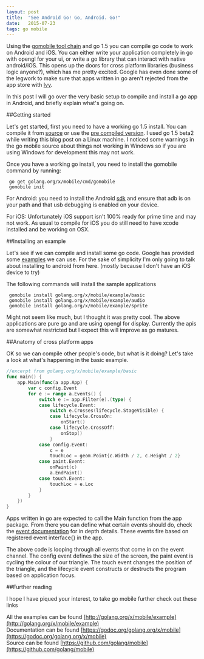 ```yaml
---
layout: post
title:  "See Android Go! Go, Android. Go!"
date:   2015-07-23
tags: go mobile 
---
```


Using the [gomobile tool chain](https://godoc.org/golang.org/x/mobile) and go 1.5 you can compile go code to work on Android and iOS. You can either write your application completely in go with opengl for your ui, or write a go library that can interact with native android/iOS. This opens up the doors for cross platform libraries (business logic anyone?), which has me pretty excited.  Google has even done some of the legwork to make sure that apps written in go aren't rejected from the app store with [Ivy](https://itunes.apple.com/us/app/ivy-big-number-calculator/id1012116478?mt=8).

In this post I will go over the very basic setup to compile and install a go app in Android, and briefly explain what's going on.

##Getting started

Let's get started, first you need to have a working go 1.5 install.  You can compile it from [source](https://golang.org/doc/install/source) or use the [pre compiled version](https://golang.org/dl/).  I used go 1.5 beta2 while writing this blog post on a Linux machine.  I noticed some warnings in the go mobile source about things not working in Windows so if you are using Windows for development this may not work. 

Once you have a working go install, you need to install the gomobile command by running:

~~~
 go get golang.org/x/mobile/cmd/gomobile
 gomobile init

~~~

For Android: you need to install the Android [sdk](https://developer.android.com/sdk/installing/index.html?pkg=tools) and ensure that adb is on your path and that usb debugging is enabled on your device.

For iOS: Unfortunately iOS support isn't 100% ready for prime time and may not work.  As usual to compile for iOS you do still need to have xcode installed and be working on OSX. 


##Installing an example

Let's see if we can compile and install some go code. Google has provided some [examples](https://godoc.org/golang.org/x/mobile/example) we can use. For the sake of simplicity I'm only going to talk about installing to android from here. (mostly because I don't have an iOS device to try)

The following commands will install the sample applications

~~~
 gomobile install golang.org/x/mobile/example/basic
 gomobile install golang.org/x/mobile/example/audio
 gomobile install golang.org/x/mobile/example/sprite
~~~

Might not seem like much, but I thought it was pretty cool. The above applications are pure go and are using opengl for display.  Currently the apis are somewhat restricted but I expect this will improve as go matures. 

##Anatomy of cross platform apps

OK so we can compile other people's code, but what is it doing? Let's take a look at what's happening in the basic example.

~~~go
//excerpt from golang.org/x/mobile/example/basic
func main() {
	app.Main(func(a app.App) {
		var c config.Event
		for e := range a.Events() {
			switch e := app.Filter(e).(type) {
			case lifecycle.Event:
				switch e.Crosses(lifecycle.StageVisible) {
				case lifecycle.CrossOn:
					onStart()
				case lifecycle.CrossOff:
					onStop()
				}
			case config.Event:
				c = e
				touchLoc = geom.Point{c.Width / 2, c.Height / 2}
			case paint.Event:
				onPaint(c)
				a.EndPaint()
			case touch.Event:
				touchLoc = e.Loc
			}
		}
	})
}
~~~

Apps written in go are expected to call the Main function from the app package.  From there you can define what certain events should do, check the [event documentation](https://godoc.org/golang.org/x/mobile/event) for in depth details.  These events fire based on registered event interface{} in the app. 

The above code is looping through all events that come in on the event channel. The config event defines the size of the screen, the paint event is cycling the colour of our triangle.  The touch event changes the position of the triangle, and the lifecycle event constructs or destructs the program based on application focus.

##Further reading

I hope I have piqued your interest, to take go mobile further check out these links

All the examples can be found [http://golang.org/x/mobile/example](http://golang.org/x/mobile/example) <br/>
Documentation can be found [https://godoc.org/golang.org/x/mobile](https://godoc.org/golang.org/x/mobile) <br/>
Source can be found [https://github.com/golang/mobile](https://github.com/golang/mobile)
